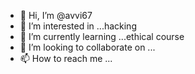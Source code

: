 - 👋 Hi, I’m @avvi67
- 👀 I’m interested in ...hacking
- 🌱 I’m currently learning ...ethical course
- 💞️ I’m looking to collaborate on ...
- 📫 How to reach me ...

<!---
avvi67/avvi67 is a ✨ special ✨ repository because its `README.md` (this file) appears on your GitHub profile.
You can click the Preview link to take a look at your changes.
--->

